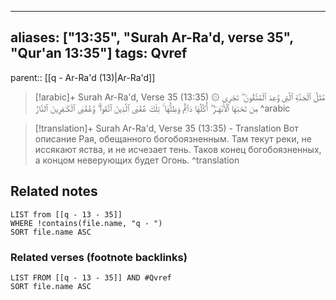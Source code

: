 
---
aliases: ["13:35", "Surah Ar-Ra'd, verse 35", "Qur'an 13:35"]
tags: Qvref
---

parent:: [[q - Ar-Ra'd (13)|Ar-Ra'd]]

> [!arabic]+ Surah Ar-Ra'd, Verse 35 (13:35)
> <span class="quran-arabic">۞ مَّثَلُ ٱلْجَنَّةِ ٱلَّتِى وُعِدَ ٱلْمُتَّقُونَ ۖ تَجْرِى مِن تَحْتِهَا ٱلْأَنْهَـٰرُ ۖ أُكُلُهَا دَآئِمٌ وَظِلُّهَا ۚ تِلْكَ عُقْبَى ٱلَّذِينَ ٱتَّقَوا۟ ۖ وَّعُقْبَى ٱلْكَـٰفِرِينَ ٱلنَّارُ</span>
^arabic

> [!translation]+ Surah Ar-Ra'd, Verse 35 (13:35) - Translation
> Вот описание Рая, обещанного богобоязненным. Там текут реки, не иссякают яства, и не исчезает тень. Таков конец богобоязненных, а концом неверующих будет Огонь.
^translation



## Related notes
```dataview
LIST from [[q - 13 - 35]]
WHERE !contains(file.name, "q - ")
SORT file.name ASC
```

### Related verses (footnote backlinks)
```dataview
LIST FROM [[q - 13 - 35]] AND #Qvref
SORT file.name ASC
```

